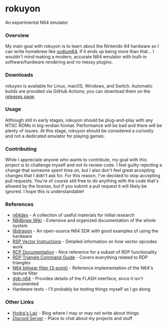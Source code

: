 # rokuyon
An experimental N64 emulator

### Overview
My main goal with rokuyon is to learn about the Nintendo 64 hardware so I can write homebrew like [sodium64](https://github.com/Hydr8gon/sodium64). If it ends up being more than that... I wouldn't mind making a modern, accurate N64 emulator with built-in software/hardware rendering and no messy plugins.

### Downloads
rokuyon is available for Linux, macOS, Windows, and Switch. Automatic builds are provided via GitHub Actions; you can download them on the [releases page](https://github.com/Hydr8gon/rokuyon/releases).

### Usage
Although still in early stages, rokuyon should be plug-and-play with any NTSC ROMs in big-endian format. Performance will be bad and there will be plenty of issues. At this stage, rokuyon should be considered a curiosity and not a dedicated emulator for playing games.

### Contributing
While I appreciate anyone who wants to contribute, my goal with this project is to challenge myself and not to review code. I feel guilty rejecting a change that someone spent time on, but I also don't feel great accepting changes that I didn't ask for. For this reason, I've decided to stop accepting pull requests. You're of course still free to do anything with the code that's allowed by the license, but if you submit a pull request it will likely be ignored. I hope this is understandable!

### References
* [n64dev](https://github.com/mikeryan/n64dev) - A collection of useful materials for initial research
* [N64brew Wiki](https://n64brew.dev/wiki/Main_Page) - Extensive and organized documentation of the whole system
* [libdragon](https://github.com/DragonMinded/libdragon) - An open-source N64 SDK with good examples of using the hardware
* [RSP Vector Instructions](https://emudev.org/2020/03/28/RSP.html) - Detailed information on how vector opcodes work
* [RCP Documentation](https://dragonminded.com/n64dev/Reality%20Coprocessor.pdf) - Nice reference for a subset of RDP functionality
* [RDP Triangle Command Guide](https://docs.google.com/document/d/17ddEo61V0suXbSkKP5mY97QxgUnB-QfAjuBIsPiLWko) - Covers everything related to RDP triangles
* [N64 bilinear filter (3-point)](https://www.shadertoy.com/view/Ws2fWV) - Reference implementation of the N64's texture filter
* [dgb-n64](https://github.com/Dillonb/n64) - Provides details of the FLASH interface, since it isn't documented
* Hardware tests - I'll probably be testing things myself as I go along

### Other Links
* [Hydra's Lair](https://hydr8gon.github.io) - Blog where I may or may not write about things
* [Discord Server](https://discord.gg/JbNz7y4) - Place to chat about my projects and stuff
